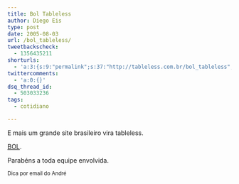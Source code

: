 ```yaml
---
title: Bol Tableless
author: Diego Eis
type: post
date: 2005-08-03
url: /bol_tableless/
tweetbackscheck:
  - 1356435211
shorturls:
  - 'a:3:{s:9:"permalink";s:37:"http://tableless.com.br/bol_tableless";s:7:"tinyurl";s:26:"http://tinyurl.com/43g28xc";s:4:"isgd";s:19:"http://is.gd/CyORi8";}'
twittercomments:
  - 'a:0:{}'
dsq_thread_id:
  - 503033236
tags:
  - cotidiano

---
```

E mais um grande site brasileiro vira tableless.
  
[BOL][1]. 

Parabéns a toda equipe envolvida. 

<small>Dica por email do André</small>

 [1]: http://www.bol.uol.com.br/